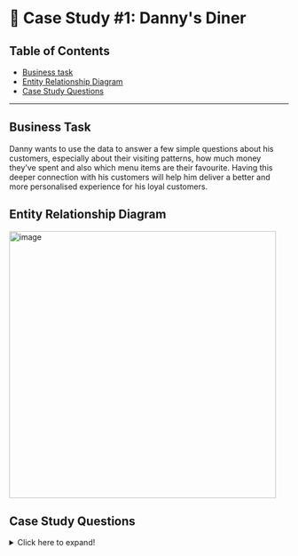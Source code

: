 # 🍲 Case Study #1: Danny's Diner

## Table of Contents
- [Business task](#business-task)
- [Entity Relationship Diagram](#entity-relationship-diagram)
- [Case Study Questions](#case-study-questions)

***

## Business Task

Danny wants to use the data to answer a few simple questions about his customers, especially about their visiting patterns, how much money they’ve spent and also which menu items are their favourite. Having this deeper connection with his customers will help him deliver a better and more personalised experience for his loyal customers.


## Entity Relationship Diagram
<img width="481" alt="image" src="https://user-images.githubusercontent.com/26783786/198972962-65d7a619-5b94-48f8-95c9-9940fdf98248.png">




## Case Study Questions
<details>
  <summary>
    Click here to expand!
  </summary>
  
1. What is the total amount each customer spent at the restaurant?
2. How many days has each customer visited the restaurant?
3. What was the first item from the menu purchased by each customer?
4. What is the most purchased item on the menu and how many times was it purchased by all customers?
5. Which item was the most popular for each customer?
6. Which item was purchased first by the customer after they became a member?
7. Which item was purchased just before the customer became a member?
10. What is the total items and amount spent for each member before they became a member?
11. If each $1 spent equates to 10 points and sushi has a 2x points multiplier - how many points would each customer have?
12. In the first week after a customer joins the program (including their join date) they earn 2x points on all items, not just sushi - how many points do customer A and B have at the end of January?

</details>  
  
